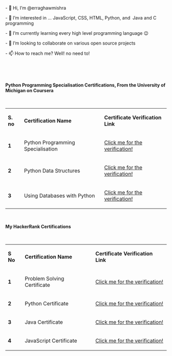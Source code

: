 <p>- 👋 Hi, I&rsquo;m @erraghawmishra</p>
<p>- 👀 I&rsquo;m interested in ... JavaScript, CSS, HTML, Python, and &nbsp;Java and C programming</p>
<p>- 🌱 I&rsquo;m currently learning every high level programming language 😉</p>
<p>- 💞️ I&rsquo;m looking to collaborate on various open source projects</p>
<p>- 📫 How to reach me? Well! no need to!</p>
<br>
<p>&nbsp;</p>
<p><strong>Python Programming Specialisation Certifications, From the University of Michigan on Coursera</strong></p>
<p>&nbsp;</p>
<table>
<tbody>
<tr>
<td>
<p><strong>S. no</strong></p>
</td>
<td>
<p><strong>Certification Name</strong></p>
</td>
<td>
<p><strong>Certificate Verification Link</strong></p>
</td>
</tr>
<tr>
<td>
<p><strong>1</strong></p>
</td>
<td>
<p><span style="font-weight: 400;">Python Programming Specialisation&nbsp;</span></p>
</td>
<td>
<p><a href="https://www.coursera.org/account/accomplishments/specialization/LEDHAFD4XUGW"><span style="font-weight: 400;">Click me for the verification!</span></a></p>
</td>
</tr>
<tr>
<td>
<p><strong>2</strong></p>
</td>
<td>
<p><span style="font-weight: 400;">Python Data Structures</span></p>
</td>
<td>
<p><a href="https://www.coursera.org/account/accomplishments/verify/UZK9XB87PVRM"><span style="font-weight: 400;">Click me for the verification!</span></a></p>
</td>
</tr>
<tr>
<td>
<p><strong>3</strong></p>
</td>
<td>
<p><span style="font-weight: 400;">Using Databases with Python</span></p>
</td>
<td>
<p><a href="https://www.coursera.org/account/accomplishments/verify/G2EYDCHAAJ6D"><span style="font-weight: 400;">Click me for the verification!</span></a></p>
</td>
</tr>
</tbody>
</table>
<p>&nbsp;</p>
<p><strong>My HackerRank Certifications</strong></p>
<p>&nbsp;</p>
<table>
<tbody>
<tr>
<td>
<p><strong>S No</strong></p>
</td>
<td>
<p><strong>Certification Name</strong></p>
</td>
<td>
<p><strong>Certificate Verification Link</strong></p>
</td>
</tr>
<tr>
<td>
<p><strong>1</strong></p>
</td>
<td>
<p><span style="font-weight: 400;">Problem Solving Certificate</span></p>
</td>
<td>
<p><a href="https://www.hackerrank.com/certificates/0706e91d3cc5"><span style="font-weight: 400;">Click me for the verification!</span></a></p>
</td>
</tr>
<tr>
<td>
<p><strong>2</strong></p>
</td>
<td>
<p><span style="font-weight: 400;">Python Certificate</span></p>
</td>
<td>
<p><a href="https://www.hackerrank.com/certificates/4524d7a57929"><span style="font-weight: 400;">Click me for the verification!</span></a></p>
</td>
</tr>
<tr>
<td>
<p><strong>3</strong></p>
</td>
<td>
<p><span style="font-weight: 400;">Java Certificate</span></p>
</td>
<td>
<p><a href="https://www.hackerrank.com/certificates/e6edcb13b131"><span style="font-weight: 400;">Click me for the verification!</span></a></p>
</td>
</tr>
<tr>
<td>
<p><strong>4</strong></p>
</td>
<td>
<p><span style="font-weight: 400;">JavaScript Certificate</span></p>
</td>
<td>
<p><a href="https://www.hackerrank.com/certificates/841950f98753"><span style="font-weight: 400;">Click me for the verification!</span></a></p>
</td>
</tr>
</tbody>
</table>
<p>&nbsp;</p>
